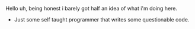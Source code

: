 Hello uh, being honest i barely got half an idea of what i'm doing here.
- Just some self taught programmer that writes some questionable code.

<!---
TemporalPrdx/TemporalPrdx is a ✨ special ✨ repository because its `README.md` (this file) appears on your GitHub profile.
You can click the Preview link to take a look at your changes.
--->
